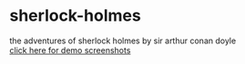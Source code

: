 # sherlock-holmes
the adventures of sherlock holmes by sir arthur conan doyle
<br>
[click here for demo screenshots](https://github.com/nathan-au/sherlock-holmes/tree/d2b5c750a07c5c9deb227b15a3d281f90a6bded1/DEMO%20SCREENSHOTS)
